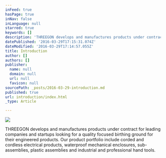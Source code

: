 ```yaml
---
inFeed: true
hasPage: true
inNav: false
inLanguage: null
starred: true
keywords: []
description: 'THREEGON develops and manufactures products under contract for leading companies and startups looking for a quality focused birthing ground for their engineered products. Our product portfolio include corded and cordless electrical products, waterproof mechanical enclosures, sub-assemblies, plastic assemblies and industrial and professional hand tools.'
datePublished: '2016-03-29T17:15:31.074Z'
dateModified: '2016-03-29T17:14:57.055Z'
title: Introduction
author: []
authors: []
publisher:
  name: null
  domain: null
  url: null
  favicon: null
sourcePath: _posts/2016-03-29-introduction.md
published: true
url: introduction/index.html
_type: Article

---
```

![](https://the-grid-user-content.s3-us-west-2.amazonaws.com/da1dae89-b79d-4f16-887d-98ac41feb7d6.jpg)

THREEGON develops and manufactures products under contract for leading companies and startups looking for a quality focused birthing ground for their engineered products. Our product portfolio include corded and cordless electrical products, waterproof mechanical enclosures, sub-assemblies, plastic assemblies and industrial and professional hand tools.
